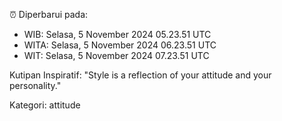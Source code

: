 ⏰ Diperbarui pada:
- WIB: Selasa, 5 November 2024 05.23.51 UTC
- WITA: Selasa, 5 November 2024 06.23.51 UTC
- WIT: Selasa, 5 November 2024 07.23.51 UTC

Kutipan Inspiratif:
"Style is a reflection of your attitude and your personality."


Kategori: attitude

